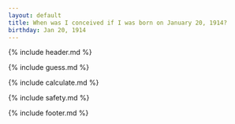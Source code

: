 ```yaml
---
layout: default
title: When was I conceived if I was born on January 20, 1914?
birthday: Jan 20, 1914
---
```


{% include header.md %}

{% include guess.md %}

{% include calculate.md %}

{% include safety.md %}

{% include footer.md %}



